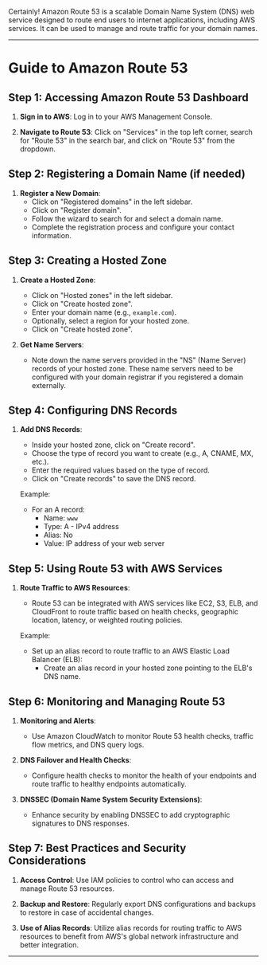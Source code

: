 Certainly! Amazon Route 53 is a scalable Domain Name System (DNS) web service designed to route end users to internet applications, including AWS services. It can be used to manage and route traffic for your domain names.

---

# Guide to Amazon Route 53

## Step 1: Accessing Amazon Route 53 Dashboard

1. **Sign in to AWS**: Log in to your AWS Management Console.

2. **Navigate to Route 53**: Click on "Services" in the top left corner, search for "Route 53" in the search bar, and click on "Route 53" from the dropdown.

## Step 2: Registering a Domain Name (if needed)

1. **Register a New Domain**:
   - Click on "Registered domains" in the left sidebar.
   - Click on "Register domain".
   - Follow the wizard to search for and select a domain name. 
   - Complete the registration process and configure your contact information.

## Step 3: Creating a Hosted Zone

1. **Create a Hosted Zone**:
   - Click on "Hosted zones" in the left sidebar.
   - Click on "Create hosted zone".
   - Enter your domain name (e.g., `example.com`).
   - Optionally, select a region for your hosted zone.
   - Click on "Create hosted zone".

2. **Get Name Servers**:
   - Note down the name servers provided in the "NS" (Name Server) records of your hosted zone. These name servers need to be configured with your domain registrar if you registered a domain externally.

## Step 4: Configuring DNS Records

1. **Add DNS Records**:
   - Inside your hosted zone, click on "Create record".
   - Choose the type of record you want to create (e.g., A, CNAME, MX, etc.).
   - Enter the required values based on the type of record.
   - Click on "Create records" to save the DNS record.

   Example:
   - For an A record:
     - Name: `www`
     - Type: A - IPv4 address
     - Alias: No
     - Value: IP address of your web server

## Step 5: Using Route 53 with AWS Services

1. **Route Traffic to AWS Resources**:
   - Route 53 can be integrated with AWS services like EC2, S3, ELB, and CloudFront to route traffic based on health checks, geographic location, latency, or weighted routing policies.

   Example:
   - Set up an alias record to route traffic to an AWS Elastic Load Balancer (ELB):
     - Create an alias record in your hosted zone pointing to the ELB's DNS name.

## Step 6: Monitoring and Managing Route 53

1. **Monitoring and Alerts**:
   - Use Amazon CloudWatch to monitor Route 53 health checks, traffic flow metrics, and DNS query logs.

2. **DNS Failover and Health Checks**:
   - Configure health checks to monitor the health of your endpoints and route traffic to healthy endpoints automatically.

3. **DNSSEC (Domain Name System Security Extensions)**:
   - Enhance security by enabling DNSSEC to add cryptographic signatures to DNS responses.

## Step 7: Best Practices and Security Considerations

1. **Access Control**: Use IAM policies to control who can access and manage Route 53 resources.

2. **Backup and Restore**: Regularly export DNS configurations and backups to restore in case of accidental changes.

3. **Use of Alias Records**: Utilize alias records for routing traffic to AWS resources to benefit from AWS's global network infrastructure and better integration.

---

